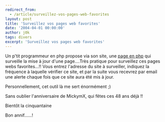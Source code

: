 ```yaml
---
redirect_from:
  - /article/surveillez-vos-pages-web-favorites
layout: post
title: 'Surveillez vos pages web favorites'
date: '2004-04-01 00:00:00'
author: j0k
tags: divers
excerpt: 'Surveillez vos pages web favorites'
---
```


Un p'tit programmeur en php propose via son site, une [page en php](http://scabbard.net/Foutoir/Online/w3_update_check/) qui surveille la mise à jour d'une page....Très pratique pour surveillez ces pages webs favorites...!!  Vous entrez l'adresse du site à surveiller, indiquez la fréquence à laquelle vérifier ce site, et par la suite vous recevrez par email une alerte chaque fois que ce site aura été mis à jour.

Personnellement, cet outil là me sert énormément ;)

Sans oublier l'anniversaire de MickymX, qui fêtes ces 48 ans déjà !!

Bientôt la cinquantaine

Bon annif......!
